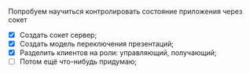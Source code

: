 Попробуем научиться контролировать состояние приложения через сокет
- [x] Создать сокет сервер;
- [x] Создать модель переключения презентаций;
- [x] Разделить клиентов на роли: управляющий, получающий;
- [ ] Потом ещё что-нибудь придумаю;
